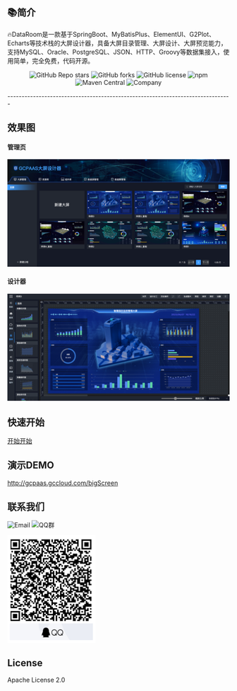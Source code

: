 ## 📚简介

🔥DataRoom是一款基于SpringBoot、MyBatisPlus、ElementUI、G2Plot、Echarts等技术栈的大屏设计器，具备大屏目录管理、大屏设计、大屏预览能力，支持MySQL、Oracle、PostgreSQL、JSON、HTTP、Groovy等数据集接入，使用简单，完全免费，代码开源。

<p align="center">
    <img alt="GitHub Repo stars" src="https://img.shields.io/github/stars/gcpaas/DataRoom?style=social">
    <img alt="GitHub forks" src="https://img.shields.io/github/forks/gcpaas/DataRoom?style=social">
    <img alt="GitHub license" src="https://img.shields.io/badge/license-Apache%20License%202.0-blue.svg">
    <img alt="npm" src="https://img.shields.io/npm/v/@gcpaas/data-room-ui">
    <img alt="Maven Central" src="https://img.shields.io/maven-central/v/com.gccloud/gc-starter-bigscreen-core">
    <img alt="Company" src="https://img.shields.io/badge/Author-科大国创云网科技有限公司-blue.svg">
</p>
-------------------------------------------------------------------------------

## 效果图

#### 管理页
<img alt="logo" src="../doc/images/home.png">

#### 设计器
<img alt="logo" src="../doc/images/design01.png">

## 快速开始

[开始开始](https://www.yuque.com/chuinixiongkou/bigscreen/xd78cw7t12q7kfbl#ff0RA)


## 演示DEMO

<a href="http://gcpaas.gccloud.com/bigScreen"> http://gcpaas.gccloud.com/bigScreen </a>

## 联系我们
<img alt="Email" src="https://img.shields.io/badge/Email-tech@ustcinfo.com-blue.svg">

<img alt="QQ群" src="https://img.shields.io/badge/QQ群-322302395-blue.svg">

<p>
    <img alt="logo" width="200" src="../doc/images/qq.png">
</p>

## License

Apache License 2.0

